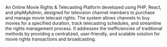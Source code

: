 

An Online Movie Rights & Telecasting Platform developed using PHP, React, and phpMyAdmin, designed for television channel members to purchase and manage movie telecast rights. The system allows channels to buy movies for a specified duration, track telecasting schedules, and streamline the rights management process. It addresses the inefficiencies of traditional methods by providing a centralized, user-friendly, and scalable solution for movie rights transactions and broadcasting.
